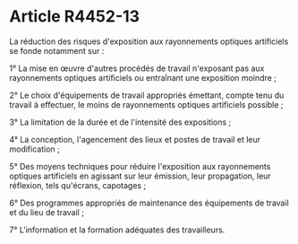 # Article R4452-13

La réduction des risques d'exposition aux rayonnements optiques artificiels se fonde notamment sur : 
  
   
1° La mise en œuvre d'autres procédés de travail n'exposant pas aux rayonnements optiques artificiels ou entraînant une exposition moindre ; 
  
   
2° Le choix d'équipements de travail appropriés émettant, compte tenu du travail à effectuer, le moins de rayonnements optiques artificiels possible ; 
  
   
3° La limitation de la durée et de l'intensité des expositions ; 
  
   
4° La conception, l'agencement des lieux et postes de travail et leur modification ; 
  
   
5° Des moyens techniques pour réduire l'exposition aux rayonnements optiques artificiels en agissant sur leur émission, leur propagation, leur réflexion, tels qu'écrans, capotages ; 
  
   
6° Des programmes appropriés de maintenance des équipements de travail et du lieu de travail ; 
  
   
7° L'information et la formation adéquates des travailleurs.